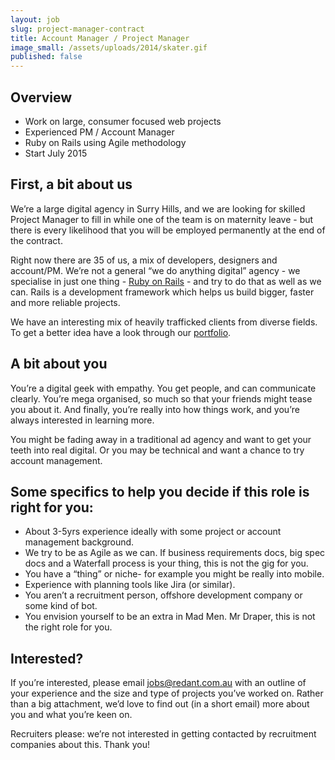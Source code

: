 ```yaml
---
layout: job
slug: project-manager-contract
title: Account Manager / Project Manager
image_small: /assets/uploads/2014/skater.gif
published: false
---
```


## Overview

* Work on large, consumer focused web projects
* Experienced PM / Account Manager
* Ruby on Rails using Agile methodology
* Start July 2015

## First, a bit about us

We’re a large digital agency in Surry Hills, and we are looking for skilled Project Manager to fill in while one of the team is on maternity leave - but there is every likelihood that you will be employed permanently at the end of the contract.

Right now there are 35 of us, a mix of developers, designers and account/PM. We’re not a general “we do anything digital” agency - we specialise in just one thing - [Ruby on Rails](/ruby-on-rails/ "Ruby on Rails") - and try to do that as well as we can. Rails is a development framework which helps us build bigger, faster and more reliable projects.

We have an interesting mix of heavily trafficked clients from diverse fields. To get a better idea have a look through our [portfolio](/portfolio/ "portfolio").

## A bit about you

You’re a digital geek with empathy. You get people, and can communicate clearly. You’re mega organised, so much so that your friends might tease you about it. And finally, you’re really into how things work, and you’re always interested in learning more.

You might be fading away in a traditional ad agency and want to get your teeth into real digital. Or you may be technical and want a chance to try account management.

## Some specifics to help you decide if this role is right for you:

* About 3-5yrs experience ideally with some project or account management background.
* We try to be as Agile as we can. If business requirements docs, big spec docs and a Waterfall process is your thing, this is not the gig for you.
* You have a “thing” or niche- for example you might be really into mobile.
* Experience with planning tools like Jira (or similar).
* You aren’t a recruitment person, offshore development company or some kind of bot.
* You envision yourself to be an extra in Mad Men. Mr Draper, this is not the right role for you.

## Interested?

If you’re interested, please email [jobs@redant.com.au](mailto\:jobs@redant.com.au "jobs@redant.com.au") with an outline of your experience and the size and type of projects you’ve worked on. Rather than a big attachment, we’d love to find out (in a short email) more about you and what you’re keen on.

Recruiters please: we’re not interested in getting contacted by recruitment companies about this. Thank you!
